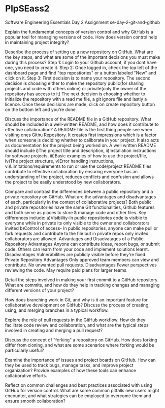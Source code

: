 # PlpSEass2
Software Engineering Essentials Day 2 Assignment
se-day-2-git-and-github

Explain the fundamental concepts of version control and why GitHub is a popular tool for managing versions of code. How does version control help in maintaining project integrity?

Describe the process of setting up a new repository on GitHub. What are the key steps, and what are some of the important decisions you must make during this process?
Step 1: Login to your Github account, if you dont have one, you need to create it.
Step 2: Once logged in, check the top left of the dashboard page and find "top repostiories" or a button labeled "New" and click on it.
Step 3: First decision is to name your repository. The second decision is choosing either to make the repository public(for sharing projects and code with others online) or private(only the owner of the repository has access to it)
The next decision is choosing whether to initialize the repository with a read me file, a git ignore file and lastly a licence. Once these decisions are made, click on create repository button on the bottom left and you're done.


Discuss the importance of the README file in a GitHub repository. What should be included in a well-written README, and how does it contribute to effective collaboration?
A README file is the first thing people see when visiting ones Githu Repository. It creates first impressions which is a factor when someone is deciding whether to callborate in your project. It also acts as documentation for the project being worked on.
A well written README should include i)The project title and description, ii)Installation instructions for software projects, iii)Basic examples of how to use the project/file, iv)The project structure, v)Error handling instructions, vi)Limitations/requirements to run or use the code/project
README files contribute to effective collaboration by ensuring everyone has an understanding of the project, reduces conflicts and confusion and allows the project to be easily understood by new collaborators.


Compare and contrast the differences between a public repository and a private repository on GitHub. What are the advantages and disadvantages of each, particularly in the context of collaborative projects?
Both public and private repositories have the same Git functionalities, Github features and both serve as places to store & manage code and other files.
Key differences include: a)Visibility-In public repositories code is visible to everyone while in private its only visible to the owner and collaborators invited
                         b)Control of access- In public repositories, anyone can make pull or fork requests and contribute to the file but in private repos only invited collaborators are allowed.
Advantages and Disadvatages of a Public Repository
Advantages
Anyone can contribute ideas, report bugs, or submit code.
Others can learn from your code and implement solutions learnt.
Disadvantages
Vulnerabilities are publicly visible before they're fixed.
Private Repository Advantages
Only approved team members can view and contribute.
No unwanted pull requests.
Disadvantages
Fewer perspectives reviewing the code.
May require paid plans for larger teams.


Detail the steps involved in making your first commit to a GitHub repository. What are commits, and how do they help in tracking changes and managing different versions of your project?

How does branching work in Git, and why is it an important feature for collaborative development on GitHub? Discuss the process of creating, using, and merging branches in a typical workflow.

Explore the role of pull requests in the GitHub workflow. How do they facilitate code review and collaboration, and what are the typical steps involved in creating and merging a pull request?

Discuss the concept of "forking" a repository on GitHub. How does forking differ from cloning, and what are some scenarios where forking would be particularly useful?

Examine the importance of issues and project boards on GitHub. How can they be used to track bugs, manage tasks, and improve project organization? Provide examples of how these tools can enhance collaborative efforts.

Reflect on common challenges and best practices associated with using GitHub for version control. What are some common pitfalls new users might encounter, and what strategies can be employed to overcome them and ensure smooth collaboration?
